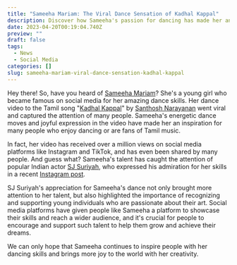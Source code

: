 ```yaml
---
title: "Sameeha Mariam: The Viral Dance Sensation of Kadhal Kappal"
description: Discover how Sameeha's passion for dancing has made her an inspiration for many and highlighted the importance of supporting young talent.
date: 2023-04-20T00:19:04.740Z
preview: ""
draft: false
tags:
  - News
  - Social Media
categories: []
slug: sameeha-mariam-viral-dance-sensation-kadhal-kappal
---
```

Hey there! So, have you heard of [Sameeha Mariam](https://www.instagram.com/thatpotatoface5/)? She's a young girl who became famous on social media for her amazing dance skills. Her dance video to the Tamil song "[Kadhal Kappal](https://www.youtube.com/watch?v=0bx_R4smkV4)" by [Santhosh Narayanan](https://en.wikipedia.org/wiki/Santhosh_Narayanan) went viral and captured the attention of many people. Sameeha's energetic dance moves and joyful expression in the video have made her an inspiration for many people who enjoy dancing or are fans of Tamil music.

In fact, her video has received over a million views on social media platforms like Instagram and TikTok, and has even been shared by many people. And guess what? Sameeha's talent has caught the attention of popular Indian actor [SJ Suriyah](https://en.wikipedia.org/wiki/S._J._Suryah), who expressed his admiration for her skills in a recent [Instagram post](https://www.instagram.com/p/CqdYSifjQsT/).

SJ Suriyah's appreciation for Sameeha's dance not only brought more attention to her talent, but also highlighted the importance of recognizing and supporting young individuals who are passionate about their art. Social media platforms have given people like Sameeha a platform to showcase their skills and reach a wider audience, and it's crucial for people to encourage and support such talent to help them grow and achieve their dreams.

We can only hope that Sameeha continues to inspire people with her dancing skills and brings more joy to the world with her creativity.